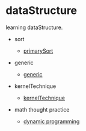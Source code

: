 # dataStructure
learning dataStructure.
- sort
  - [primarySort](src/sort/primarysort)

- generic
  - [generic](src/genericity)

- kernelTechnique
  - [kernelTechnique](src/javakerneltechnique)

- math thought practice
  - [dynamic programming](src/maththought)

